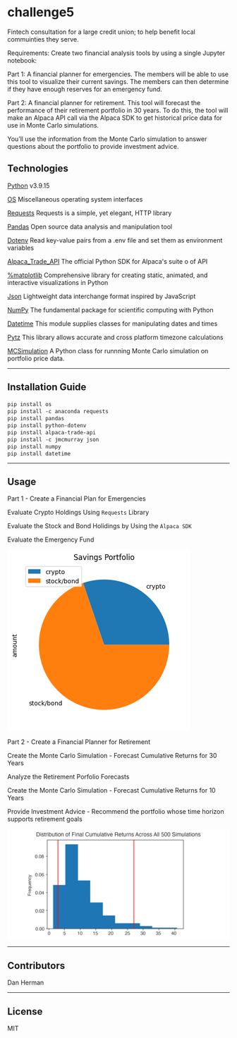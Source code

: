 # challenge5
Fintech consultation for a large credit union; to help benefit local commuinties they serve.

Requirements: Create two financial analysis tools by using a single Jupyter notebook:

Part 1: A financial planner for emergencies. The members will be able to use this tool to visualize their current savings. The members can then determine if they have enough reserves for an emergency fund.

Part 2: A financial planner for retirement. This tool will forecast the performance of their retirement portfolio in 30 years. To do this, the tool will make an Alpaca API call via the Alpaca SDK to get historical price data for use in Monte Carlo simulations.

You’ll use the information from the Monte Carlo simulation to answer questions about the portfolio to provide investment advice.


## Technologies

[Python](https://www.python.org/downloads/release/python-3915/) v3.9.15

[OS](https://docs.python.org/3/library/os.html) Miscellaneous operating system interfaces

[Requests](https://pypi.org/project/requests/) Requests is a simple, yet elegant, HTTP library

[Pandas](https://pandas.pydata.org/) Open source data analysis and manipulation tool

[Dotenv](https://pypi.org/project/python-dotenv/) Read key-value pairs from a .env file and set them as environment variables

[Alpaca_Trade_API](https://alpaca.markets/docs/python-sdk/) The official Python SDK for Alpaca's suite o of API

[%matplotlib](https://matplotlib.org/) Comprehensive library for creating static, animated, and interactive visualizations in Python

[Json](https://docs.python.org/3/library/json.html) Lightweight data interchange format inspired by JavaScript

[NumPy](https://numpy.org/) The fundamental package for scientific computing with Python

[Datetime](https://docs.python.org/3/library/datetime.html) This module supplies classes for manipulating dates and times

[Pytz](https://pypi.org/project/pytz/) This library allows accurate and cross platform timezone calculations


[MCSimulation](MCForecastTools.py) A Python class for runnning Monte Carlo simulation on portfolio price data.

---

## Installation Guide
```
pip install os
pip install -c anaconda requests
pip install pandas
pip install python-dotenv
pip install alpaca-trade-api
pip install -c jmcmurray json
pip install numpy
pip install datetime
```
---

## Usage
 Part 1 - Create a Financial Plan for Emergencies

Evaluate Crypto Holdings Using ```Requests``` Library

Evaluate the Stock and Bond Holidings by Using the ```Alpaca SDK```

Evaluate the Emergency Fund

![Savings Portoflio](Images/savings.png)

Part 2 - Create a Financial Planner for Retirement

Create the Monte Carlo Simulation - Forecast Cumulative 
Returns for 30 Years

Analyze the Retirement Porfolio Forecasts

Create the Monte Carlo Simulation - Forecast Cumulative Returns for 10 Years

Provide Investment Advice - Recommend the portfolio whose time horizon supports retirement goals

![Sample Histogram](Images/5-4-monte-carlo-histogram.png)

---

## Contributors

Dan Herman

---

## License

MIT
